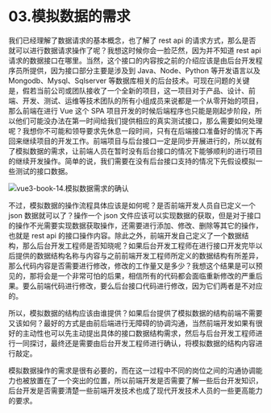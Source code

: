 # 03.模拟数据的需求

我们已经理解了数据请求的基本概念，也了解了 rest api 的请求方式，那么是否就可以进行数据请求操作了呢？我想这时候你会一脸茫然，因为并不知道 rest api 请求的数据接口在哪里。当然，这个接口的内容按之前的介绍应该是由后台开发程序员所提供，因为接口部分主要是涉及到 Java、Node、Python 等开发语言以及 Mongodb、Mysql、Sqlserver 等数据库相关的后台技术。可现在问题的关键是，假若当前公司或团队接收了一个全新的项目，这一项目对于产品、设计、前端、开发、测试、运维等技术团队的所有小组成员来说都是一个从零开始的项目，那么前端在进行 Vue 这个 SPA 项目开发的时候后端程序也只能是刚起步阶段，所以他们可能没办法在第一时间给我们提供相应的真实测试接口，那么需要如何处理呢？我想你不可能和领导要求先休息一段时间，只有在后端接口准备好的情况下再回来继续项目的开发工作。前端项目与后台接口一定是同步开展进行的，所以就有了模拟数据的需求，让前端人员在暂时没有后台接口的情况下能够顺利的进行项目的继续开发操作。简单的说，我们需要在没有后台接口支持的情况下先假设模拟一些测试的接口数据。

![vue3-book-14.模拟数据需求的确认](http://qn.chinavanes.com/qiniu_picGo/vue3-book-14.%E6%A8%A1%E6%8B%9F%E6%95%B0%E6%8D%AE%E9%9C%80%E6%B1%82%E7%9A%84%E7%A1%AE%E8%AE%A4.png)

不过，模拟数据的操作流程具体应该是如何呢？是否前端开发人员自已定义一个 json 数据就可以了？操作一个 json 文件应该可以实现数据的获取，但是对于接口的操作不光需要实现数据获取操作，还需要进行添加、修改、删除等其它的操作，也就是 rest api 的接口操作内容。除此之外，前端开发自己定义了一个数据结构，那么后台开发工程师是否知晓呢？如果后台开发工程师在进行接口开发完毕以后提供的数据结构名称与内容与之前前端开发工程师所定义的数据结构有所差异，那么代码内容是否需要进行修改，修改的工作量又是多少？我想这个结果是可以预见的，那将会是一个非常可怕的后果，相信所有的代码都会面临重新修改的严重后果。要么前端代码进行修改，要么后台接口代码进行修改，因为它们两者是不对应的。

所以，模拟数据的结构应该由谁提供？如果后台提供了模拟数据的结构前端不需要又该如何？最好的方式是由前后端进行无障碍的协调沟通，当然前端开发如果有很好的主动性也可以先主动提出具体的接口数据结构需求，然后与后台开发工程师进行一同探讨，最终还是需要由后台开发工程师进行确认，将模拟数据的结构内容进行敲定。

模拟数据操作的需求是很有必要的，而在这一过程中不同的岗位之间的沟通协调能力也被放置在了一个突出的位置，所以前端开发是否需要了解一些后台开发知识，后台开发是否需要清楚一些前端开发技术也成了现代开发技术人员的一些更高能力的要求。

